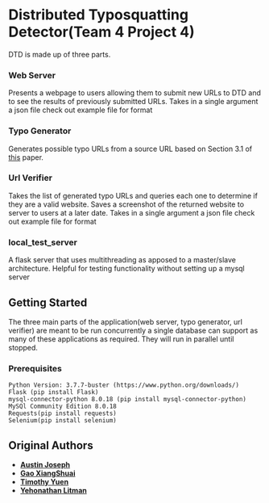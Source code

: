 
# Distributed Typosquatting Detector(Team 4 Project 4)

DTD is made up of three parts.

### Web Server 
Presents a webpage to users allowing them to submit new URLs to DTD and to see the results of previously submitted URLs.
Takes in a single argument a json file check out example file for format

### Typo Generator
Generates possible typo URLs from a source URL based on Section 3.1 of [this](https://www.usenix.org/legacy/event/sruti06/tech/full_papers/wang/wang.pdf) paper.

### Url Verifier
Takes the list of generated typo URLs and queries each one to determine if they are a valid website. Saves a screenshot of the returned website to server to users at a later date.
Takes in a single argument a json file check out example file for format

### local_test_server
A flask server that uses multithreading as apposed to a master/slave architecture. Helpful for testing functionality without setting up a mysql server

## Getting Started
The three main parts of the application(web server, typo generator, url verifier) are meant to be run concurrently a single database can support as many of these applications as required. They will run in parallel until stopped.


### Prerequisites
```
Python Version: 3.7.7-buster (https://www.python.org/downloads/)
Flask (pip install Flask)
mysql-connector-python 8.0.18 (pip install mysql-connector-python)
MySQl Community Edition 8.0.18
Requests(pip install requests)
Selenium(pip install selenium)
```

## Original Authors

* **[Austin Joseph](https://github.com/austinobejo)**
* **[Gao XiangShuai](https://github.com/GAO23)**
* **[Timothy Yuen](https://github.com/tyuen11)**
* **[Yehonathan Litman](https://github.com/yehonathanlitman)**
